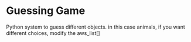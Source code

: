 # Guessing Game
Python system to guess different objects. in this case animals, if you want different choices, modify the aws_list[]
